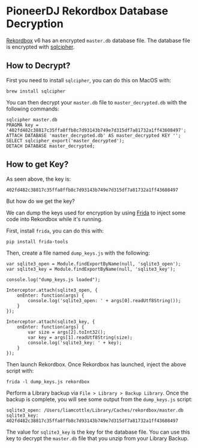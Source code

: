 # PioneerDJ Rekordbox Database Decryption

[Rekordbox](https://rekordbox.com) v6 has an encrypted `master.db` database file. The database file is encrypted with [sqlcipher](https://www.zetetic.net/sqlcipher/sqlcipher-api/#sqlcipher_export).

## How to Decrypt?

First you need to install `sqlcipher`, you can do this on MacOS with:

```
brew install sqlcipher
```

You can then decrypt your `master.db` file to `master_decrypted.db` with the following commands:

```
sqlcipher master.db
PRAGMA key = '402fd482c38817c35ffa8ffb8c7d93143b749e7d315df7a81732a1ff43608497';
ATTACH DATABASE 'master_decrypted.db' AS master_decrypted KEY '';
SELECT sqlcipher_export('master_decrypted');
DETACH DATABASE master_decrypted;
```

## How to get Key?

As seen above, the key is:

```
402fd482c38817c35ffa8ffb8c7d93143b749e7d315df7a81732a1ff43608497
```

But how do we get the key?

We can dump the keys used for encryption by using [Frida](https://frida.re) to inject some code into Rekordbox while it's running.

First, install `frida`, you can do this with:

```
pip install frida-tools
```


Then, create a file named `dump_keys.js` with the following:

```
var sqlite3_open = Module.findExportByName(null, 'sqlite3_open');
var sqlite3_key = Module.findExportByName(null, 'sqlite3_key');

console.log("dump_keys.js loaded");

Interceptor.attach(sqlite3_open, {
    onEnter: function(args) {
        console.log('sqlite3_open: ' + args[0].readUtf8String());
    }
});

Interceptor.attach(sqlite3_key, {
    onEnter: function(args) {
        var size = args[2].toInt32();
        var key = args[1].readUtf8String(size);
        console.log('sqlite3_key: ' + key);
    }
});
```

Then launch Rekordbox. Once Rekordbox has launched, inject the above script with:

```
frida -l dump_keys.js rekordbox
```

Perform a Library backup via `File > Library > Backup Library`. Once the backup is complete, you will see some output from the `dump_keys.js` script:

```
sqlite3_open: /Users/liamcottle/Library/Caches/rekordbox/master.db
sqlite3_key: 402fd482c38817c35ffa8ffb8c7d93143b749e7d315df7a81732a1ff43608497
```

The value for `sqlite3_key` is the key for the database file. You can use this key to decrypt the `master.db` file that you unzip from your Library Backup.